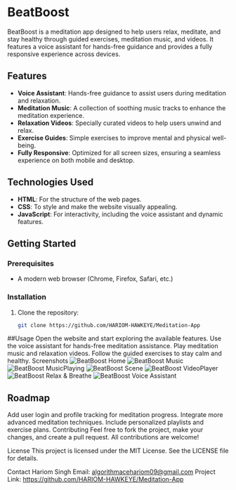 # BeatBoost

BeatBoost is a meditation app designed to help users relax, meditate, and stay healthy through guided exercises, meditation music, and videos. It features a voice assistant for hands-free guidance and provides a fully responsive experience across devices.

## Features
- **Voice Assistant**: Hands-free guidance to assist users during meditation and relaxation.
- **Meditation Music**: A collection of soothing music tracks to enhance the meditation experience.
- **Relaxation Videos**: Specially curated videos to help users unwind and relax.
- **Exercise Guides**: Simple exercises to improve mental and physical well-being.
- **Fully Responsive**: Optimized for all screen sizes, ensuring a seamless experience on both mobile and desktop.

## Technologies Used
- **HTML**: For the structure of the web pages.
- **CSS**: To style and make the website visually appealing.
- **JavaScript**: For interactivity, including the voice assistant and dynamic features.

## Getting Started

### Prerequisites
- A modern web browser (Chrome, Firefox, Safari, etc.)

### Installation

1. Clone the repository:

   ```bash
   git clone https://github.com/HARIOM-HAWKEYE/Meditation-App


##Usage
Open the website and start exploring the available features.
Use the voice assistant for hands-free meditation assistance.
Play meditation music and relaxation videos.
Follow the guided exercises to stay calm and healthy.
Screenshots
![BeatBoost Home](https://github.com/HARIOM-HAWKEYE/Meditation-App/blob/main/SceernShot/Home.png)
![BeatBoost Music](https://github.com/HARIOM-HAWKEYE/Meditation-App/blob/main/SceernShot/Music.png)
![BeatBoost MusicPlaying](https://github.com/HARIOM-HAWKEYE/Meditation-App/blob/main/SceernShot/Music_Player.png)
![BeatBoost Scene](https://github.com/HARIOM-HAWKEYE/Meditation-App/blob/main/SceernShot/Scene%20-Display.png)
![BeatBoost VideoPlayer](https://github.com/HARIOM-HAWKEYE/Meditation-App/blob/main/SceernShot/Video_player.png)
![BeatBoost Relax & Breathe](https://github.com/HARIOM-HAWKEYE/Meditation-App/blob/main/SceernShot/Exercise.png)
![BeatBoost Voice Assistant](https://github.com/HARIOM-HAWKEYE/Meditation-App/blob/main/SceernShot/Voice%20Assistant.png)

## Roadmap
 Add user login and profile tracking for meditation progress.
 Integrate more advanced meditation techniques.
 Include personalized playlists and exercise plans.
Contributing
Feel free to fork the project, make your changes, and create a pull request. All contributions are welcome!

License
This project is licensed under the MIT License. See the LICENSE file for details.

Contact
Hariom Singh
Email: algorithmacehariom09@gmail.com
Project Link: https://github.com/HARIOM-HAWKEYE/Meditation-App
